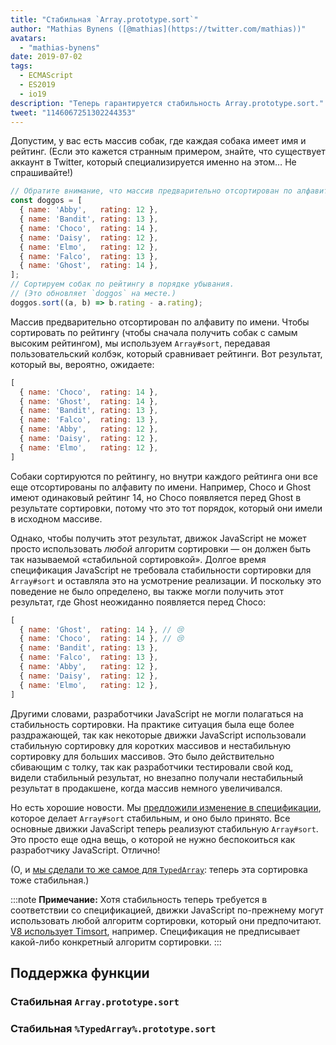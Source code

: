 ```yaml
---
title: "Стабильная `Array.prototype.sort`"
author: "Mathias Bynens ([@mathias](https://twitter.com/mathias))"
avatars: 
  - "mathias-bynens"
date: 2019-07-02
tags: 
  - ECMAScript
  - ES2019
  - io19
description: "Теперь гарантируется стабильность Array.prototype.sort."
tweet: "1146067251302244353"
---
```

Допустим, у вас есть массив собак, где каждая собака имеет имя и рейтинг. (Если это кажется странным примером, знайте, что существует аккаунт в Twitter, который специализируется именно на этом… Не спрашивайте!)

```js
// Обратите внимание, что массив предварительно отсортирован по алфавиту по `name`.
const doggos = [
  { name: 'Abby',   rating: 12 },
  { name: 'Bandit', rating: 13 },
  { name: 'Choco',  rating: 14 },
  { name: 'Daisy',  rating: 12 },
  { name: 'Elmo',   rating: 12 },
  { name: 'Falco',  rating: 13 },
  { name: 'Ghost',  rating: 14 },
];
// Сортируем собак по рейтингу в порядке убывания.
// (Это обновляет `doggos` на месте.)
doggos.sort((a, b) => b.rating - a.rating);
```

<!--truncate-->
Массив предварительно отсортирован по алфавиту по имени. Чтобы сортировать по рейтингу (чтобы сначала получить собак с самым высоким рейтингом), мы используем `Array#sort`, передавая пользовательский колбэк, который сравнивает рейтинги. Вот результат, который вы, вероятно, ожидаете:

```js
[
  { name: 'Choco',  rating: 14 },
  { name: 'Ghost',  rating: 14 },
  { name: 'Bandit', rating: 13 },
  { name: 'Falco',  rating: 13 },
  { name: 'Abby',   rating: 12 },
  { name: 'Daisy',  rating: 12 },
  { name: 'Elmo',   rating: 12 },
]
```

Собаки сортируются по рейтингу, но внутри каждого рейтинга они все еще отсортированы по алфавиту по имени. Например, Choco и Ghost имеют одинаковый рейтинг 14, но Choco появляется перед Ghost в результате сортировки, потому что это тот порядок, который они имели в исходном массиве.

Однако, чтобы получить этот результат, движок JavaScript не может просто использовать _любой_ алгоритм сортировки — он должен быть так называемой «стабильной сортировкой». Долгое время спецификация JavaScript не требовала стабильности сортировки для `Array#sort` и оставляла это на усмотрение реализации. И поскольку это поведение не было определено, вы также могли получить этот результат, где Ghost неожиданно появляется перед Choco:

```js
[
  { name: 'Ghost',  rating: 14 }, // 😢
  { name: 'Choco',  rating: 14 }, // 😢
  { name: 'Bandit', rating: 13 },
  { name: 'Falco',  rating: 13 },
  { name: 'Abby',   rating: 12 },
  { name: 'Daisy',  rating: 12 },
  { name: 'Elmo',   rating: 12 },
]
```

Другими словами, разработчики JavaScript не могли полагаться на стабильность сортировки. На практике ситуация была еще более раздражающей, так как некоторые движки JavaScript использовали стабильную сортировку для коротких массивов и нестабильную сортировку для больших массивов. Это было действительно сбивающим с толку, так как разработчики тестировали свой код, видели стабильный результат, но внезапно получали нестабильный результат в продакшене, когда массив немного увеличивался.

Но есть хорошие новости. Мы [предложили изменение в спецификации](https://github.com/tc39/ecma262/pull/1340), которое делает `Array#sort` стабильным, и оно было принято. Все основные движки JavaScript теперь реализуют стабильную `Array#sort`. Это просто еще одна вещь, о которой не нужно беспокоиться как разработчику JavaScript. Отлично!

(О, и [мы сделали то же самое для `TypedArray`](https://github.com/tc39/ecma262/pull/1433): теперь эта сортировка тоже стабильная.)

:::note
**Примечание:** Хотя стабильность теперь требуется в соответствии со спецификацией, движки JavaScript по-прежнему могут использовать любой алгоритм сортировки, который они предпочитают. [V8 использует Timsort](/blog/array-sort#timsort), например. Спецификация не предписывает какой-либо конкретный алгоритм сортировки.
:::

## Поддержка функции

### Стабильная `Array.prototype.sort`

<feature-support chrome="70 /blog/v8-release-70#javascript-language-features"
                 firefox="yes"
                 safari="yes"
                 nodejs="12 https://twitter.com/mathias/status/1120700101637353473"
                 babel="yes https://github.com/zloirock/core-js#ecmascript-array"></feature-support>

### Стабильная `%TypedArray%.prototype.sort`

<feature-support chrome="74 https://bugs.chromium.org/p/v8/issues/detail?id=8567"
                 firefox="67 https://bugzilla.mozilla.org/show_bug.cgi?id=1290554"
                 safari="yes"
                 nodejs="12 https://twitter.com/mathias/status/1120700101637353473"
                 babel="yes https://github.com/zloirock/core-js#ecmascript-typed-arrays"></feature-support>
